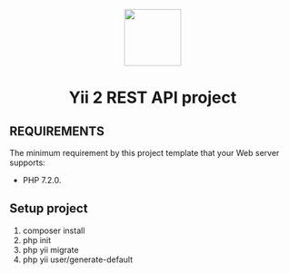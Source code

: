 <p align="center">
    <a href="https://github.com/yiisoft" target="_blank">
        <img src="https://avatars0.githubusercontent.com/u/993323" height="100px">
    </a>
    <h1 align="center">Yii 2 REST API project</h1>
</p>

REQUIREMENTS
------------

The minimum requirement by this project template that your Web server supports:
* PHP 7.2.0.

Setup project
-------------------

1. composer install
2. php init 
3. php yii migrate
4. php yii user/generate-default
